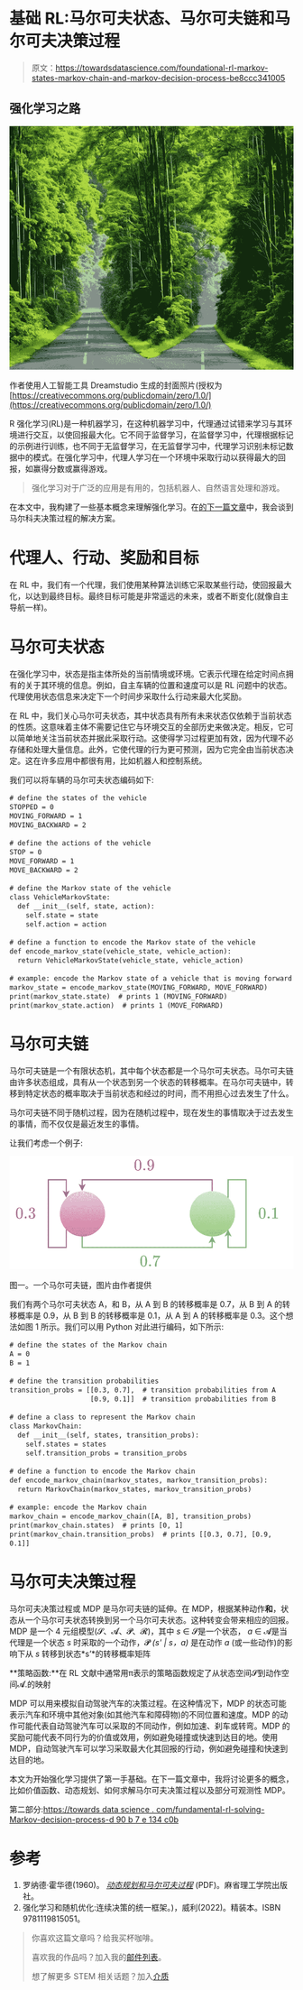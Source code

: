 # 基础 RL:马尔可夫状态、马尔可夫链和马尔可夫决策过程

> 原文：<https://towardsdatascience.com/foundational-rl-markov-states-markov-chain-and-markov-decision-process-be8ccc341005>

## 强化学习之路

![](img/3df8de33fac8dbc355e14dd2403f4439.png)

作者使用人工智能工具 Dreamstudio 生成的封面照片(授权为[https://creativecommons.org/publicdomain/zero/1.0/](https://creativecommons.org/publicdomain/zero/1.0/)

R 强化学习(RL)是一种机器学习，在这种机器学习中，代理通过试错来学习与其环境进行交互，以使回报最大化。它不同于监督学习，在监督学习中，代理根据标记的示例进行训练，也不同于无监督学习，在无监督学习中，代理学习识别未标记数据中的模式。在强化学习中，代理人学习在一个环境中采取行动以获得最大的回报，如赢得分数或赢得游戏。

> 强化学习对于广泛的应用是有用的，包括机器人、自然语言处理和游戏。

在本文中，我构建了一些基本概念来理解强化学习。在[的下一篇文章](/foundational-rl-solving-markov-decision-process-d90b7e134c0b)中，我会谈到马尔科夫决策过程的解决方案。

[](/foundational-rl-solving-markov-decision-process-d90b7e134c0b)  

# 代理人、行动、奖励和目标

在 RL 中，我们有一个代理，我们使用某种算法训练它采取某些行动，使回报最大化，以达到最终目标。最终目标可能是非常遥远的未来，或者不断变化(就像自主导航一样)。

# 马尔可夫状态

在强化学习中，状态是指主体所处的当前情境或环境。它表示代理在给定时间点拥有的关于其环境的信息。例如，自主车辆的位置和速度可以是 RL 问题中的状态。代理使用状态信息来决定下一个时间步采取什么行动来最大化奖励。

在 RL 中，我们关心马尔可夫状态，其中状态具有所有未来状态仅依赖于当前状态的性质。这意味着主体不需要记住它与环境交互的全部历史来做决定。相反，它可以简单地关注当前状态并据此采取行动。这使得学习过程更加有效，因为代理不必存储和处理大量信息。此外，它使代理的行为更可预测，因为它完全由当前状态决定。这在许多应用中都很有用，比如机器人和控制系统。

我们可以将车辆的马尔可夫状态编码如下:

```
# define the states of the vehicle
STOPPED = 0
MOVING_FORWARD = 1
MOVING_BACKWARD = 2

# define the actions of the vehicle
STOP = 0
MOVE_FORWARD = 1
MOVE_BACKWARD = 2

# define the Markov state of the vehicle
class VehicleMarkovState:
  def __init__(self, state, action):
    self.state = state
    self.action = action

# define a function to encode the Markov state of the vehicle
def encode_markov_state(vehicle_state, vehicle_action):
  return VehicleMarkovState(vehicle_state, vehicle_action)

# example: encode the Markov state of a vehicle that is moving forward
markov_state = encode_markov_state(MOVING_FORWARD, MOVE_FORWARD)
print(markov_state.state)  # prints 1 (MOVING_FORWARD)
print(markov_state.action)  # prints 1 (MOVE_FORWARD)
```

# 马尔可夫链

马尔可夫链是一个有限状态机，其中每个状态都是一个马尔可夫状态。马尔可夫链由许多状态组成，具有从一个状态到另一个状态的转移概率。在马尔可夫链中，转移到特定状态的概率取决于当前状态和经过的时间，而不用担心过去发生了什么。

马尔可夫链不同于随机过程，因为在随机过程中，现在发生的事情取决于过去发生的事情，而不仅仅是最近发生的事情。

让我们考虑一个例子:

![](img/dc45562ddfd3b97f6bc6efe155c59c40.png)

图一。一个马尔可夫链，图片由作者提供

我们有两个马尔可夫状态 A，和 B，从 A 到 B 的转移概率是 0.7，从 B 到 A 的转移概率是 0.9，从 B 到 B 的转移概率是 0.1，从 A 到 A 的转移概率是 0.3。这个想法如图 1 所示。我们可以用 Python 对此进行编码，如下所示:

```
# define the states of the Markov chain
A = 0
B = 1

# define the transition probabilities
transition_probs = [[0.3, 0.7],  # transition probabilities from A
                    [0.9, 0.1]]  # transition probabilities from B

# define a class to represent the Markov chain
class MarkovChain:
  def __init__(self, states, transition_probs):
    self.states = states
    self.transition_probs = transition_probs

# define a function to encode the Markov chain
def encode_markov_chain(markov_states, markov_transition_probs):
  return MarkovChain(markov_states, markov_transition_probs)

# example: encode the Markov chain
markov_chain = encode_markov_chain([A, B], transition_probs)
print(markov_chain.states)  # prints [0, 1]
print(markov_chain.transition_probs)  # prints [[0.3, 0.7], [0.9, 0.1]]
```

# 马尔可夫决策过程

马尔可夫决策过程或 MDP 是马尔可夫链的延伸。在 MDP，根据某种动作**和**，状态从一个马尔可夫状态转换到另一个马尔可夫状态。这种转变会带来相应的回报。MDP 是一个 4 元组模型(𝓢、𝓐、𝓟、𝓡)，其中 *s* ∈ 𝓢是一个状态， *a* ∈ 𝓐是当代理是一个状态 *s* 时采取的一个动作，𝓟 *(s' | s，a)* 是在动作 *a* (或一些动作)的影响下从 *s* 转移到状态*s’*的转移概率矩阵

**策略函数:**在 RL 文献中通常用π表示的策略函数规定了从状态空间𝓢到动作空间𝓐.的映射

MDP 可以用来模拟自动驾驶汽车的决策过程。在这种情况下，MDP 的状态可能表示汽车和环境中其他对象(如其他汽车和障碍物)的不同位置和速度。MDP 的动作可能代表自动驾驶汽车可以采取的不同动作，例如加速、刹车或转弯。MDP 的奖励可能代表不同行为的价值或效用，例如避免碰撞或快速到达目的地。使用 MDP，自动驾驶汽车可以学习采取最大化其回报的行动，例如避免碰撞和快速到达目的地。

本文为开始强化学习提供了第一手基础。在下一篇文章中，我将讨论更多的概念，比如价值函数、动态规划、如何求解马尔可夫决策过程以及部分可观测性 MDP。

第二部分:[https://towards data science . com/fundamental-rl-solving-Markov-decision-process-d 90 b 7 e 134 c0b](/foundational-rl-solving-markov-decision-process-d90b7e134c0b)

[](/foundational-rl-solving-markov-decision-process-d90b7e134c0b)  

# 参考

1.  罗纳德·霍华德(1960)。 [*动态规划和马尔可夫过程*](http://web.mit.edu/dimitrib/www/dpchapter.pdf) (PDF)。麻省理工学院出版社。
2.  强化学习和随机优化:连续决策的统一框架。)，威利(2022)。精装本。ISBN 9781119815051。

> 你喜欢这篇文章吗？给我买杯咖啡。
> 
> 喜欢我的作品吗？加入我的[邮件列表](https://rahulbhadani.medium.com/subscribe)。
> 
> 想了解更多 STEM 相关话题？加入[介质](https://rahulbhadani.medium.com/membership)